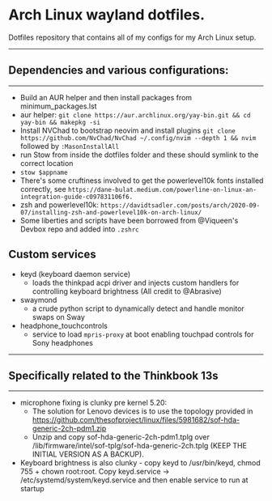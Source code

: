 # Arch Linux wayland dotfiles.

Dotfiles repository that contains all of my configs for my Arch Linux setup.

---

## Dependencies and various configurations:

---

- Build an AUR helper and then install packages from minimum_packages.lst
- aur helper: `git clone https://aur.archlinux.org/yay-bin.git && cd yay-bin && makepkg -si`
- Install NVChad to bootstrap neovim and install plugins
  `git clone https://github.com/NvChad/NvChad ~/.config/nvim --depth 1 && nvim` followed by `:MasonInstallAll`
- run Stow from inside the dotfiles folder and these should symlink to the correct location
- `stow $appname`
- There's some cruftiness involved to get the powerlevel10k fonts installed correctly, see `https://dane-bulat.medium.com/powerline-on-linux-an-integration-guide-c097831106f6.`
- zsh and powerlevel10k: `https://davidtsadler.com/posts/arch/2020-09-07/installing-zsh-and-powerlevel10k-on-arch-linux/`
- Some liberties and scripts have been borrowed from @Viqueen's Devbox repo and added into `.zshrc`

## Custom services

- keyd (keyboard daemon service)
  - loads the thinkpad acpi driver and injects custom handlers for controlling keyboard brightness (All credit to @Abrasive)
- swaymond
  - a crude python script to dynamically detect and handle monitor swaps on Sway
- headphone_touchcontrols
  - service to load `mpris-proxy` at boot enabling touchpad controls for Sony headphones

---

## Specifically related to the Thinkbook 13s

---

- microphone fixing is clunky pre kernel 5.20:
  - The solution for Lenovo devices is to use the topology provided in https://github.com/thesofproject/linux/files/5981682/sof-hda-generic-2ch-pdm1.zip
  - Unzip and copy sof-hda-generic-2ch-pdm1.tplg over /lib/firmware/intel/sof-tplg/sof-hda-generic-2ch.tplg (KEEP THE INITIAL VERSION AS A BACKUP).
- Keyboard brightness is also clunky - copy keyd to /usr/bin/keyd, chmod 755 + chown root:root. Copy keyd.service -> /etc/systemd/system/keyd.service and then enable service to run at startup
